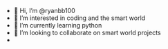 - 👋 Hi, I’m @ryanbb100
- 👀 I’m interested in coding and the smart world
- 🌱 I’m currently learning python
- 💞️ I’m looking to collaborate on smart world projects
- 

<!---
ryanbb100/ryanbb100 is a ✨ special ✨ repository because its `README.md` (this file) appears on your GitHub profile.
You can click the Preview link to take a look at your changes.
--->
